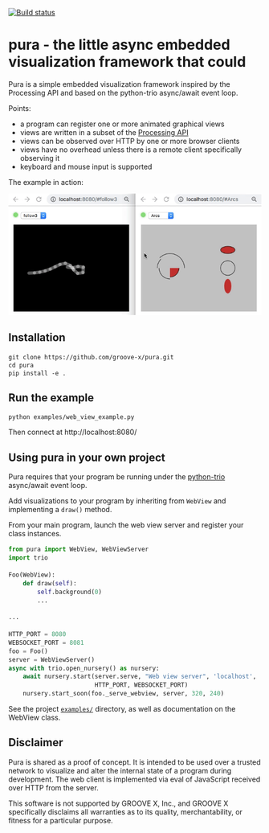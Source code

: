 [![Build status](https://img.shields.io/circleci/build/github/groove-x/pura)](https://circleci.com/gh/groove-x/pura)

# pura - the little async embedded visualization framework that could

Pura is a simple embedded visualization framework inspired by the
Processing API and based on the python-trio async/await event loop.

Points:
 * a program can register one or more animated graphical views
 * views are written in a subset of the [Processing API](https://py.processing.org/reference/)
 * views can be observed over HTTP by one or more browser clients
 * views have no overhead unless there is a remote client specifically observing it
 * keyboard and mouse input is supported

The example in action:

![Demo video](docs/pura_demo.gif)

## Installation

```shell
git clone https://github.com/groove-x/pura.git
cd pura
pip install -e .
```

## Run the example

```
python examples/web_view_example.py
```
Then connect at http://localhost:8080/

## Using pura in your own project

Pura requires that your program be running under the
[python-trio](https://github.com/python-trio/trio) async/await event loop.

Add visualizations to your program by inheriting from `WebView`
and implementing a `draw()` method.

From your main program, launch the web view server and register your
class instances.

```python
from pura import WebView, WebViewServer
import trio

Foo(WebView):
    def draw(self):
        self.background(0)
        ...

...

HTTP_PORT = 8080
WEBSOCKET_PORT = 8081
foo = Foo()
server = WebViewServer()
async with trio.open_nursery() as nursery:
    await nursery.start(server.serve, "Web view server", 'localhost',
                        HTTP_PORT, WEBSOCKET_PORT)
    nursery.start_soon(foo._serve_webview, server, 320, 240)
```

See the project [`examples/`](examples/) directory, as well as documentation on the
WebView class.

## Disclaimer

Pura is shared as a proof of concept.  It is intended to be used over a
trusted network to visualize and alter the internal state of a program
during development.  The web client is implemented via eval of
JavaScript received over HTTP from the server.

This software is not supported by GROOVE X, Inc., and GROOVE X
specifically disclaims all warranties as to its quality,
merchantability, or fitness for a particular purpose.
